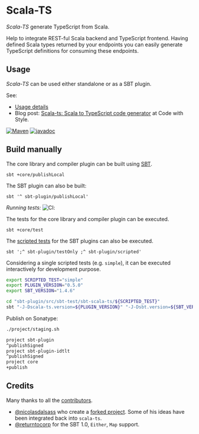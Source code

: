 # Scala-TS

*Scala-TS* generate TypeScript from Scala.

Help to integrate REST-ful Scala backend and TypeScript frontend.
Having defined Scala types returned by your endpoints you can easily generate TypeScript definitions for consuming these endpoints.

## Usage

*Scala-TS* can be used either standalone or as a SBT plugin.

See:

- [Usage details](docs/index.md#usage)
- Blog post: [Scala-ts: Scala to TypeScript code generator](http://codewithstyle.info/scala-ts-scala-typescript-code-generator/) at Code with Style.

[![Maven](https://img.shields.io/maven-central/v/io.github.scala-ts/scala-ts-core_2.13.svg)](http://search.maven.org/#search%7Cga%7C1%7Ca%3A%22scala-ts-core_2.13%22) [![javadoc](https://javadoc.io/badge2/io.github.scala-ts/scala-ts-core_2.13/0.5.0/javadoc.svg)](https://javadoc.io/doc/io.github.scala-ts/scala-ts-core_2.13/0.5.0)

## Build manually

The core library and compiler plugin can be built using [SBT](https://www.scala-sbt.org).

    sbt +core/publishLocal

The SBT plugin can also be built:

    sbt '^ sbt-plugin/publishLocal'

*Running tests:* ![CI](https://github.com/scala-ts/scala-ts/workflows/CI/badge.svg):

The tests for the core library and compiler plugin can be executed.

    sbt +core/test

The [scripted tests](https://www.scala-sbt.org/1.x/docs/Testing-sbt-plugins.html) for the SBT plugins can also be executed.

    sbt ';^ sbt-plugin/testOnly ;^ sbt-plugin/scripted'

Considering a single scripted tests (e.g. `simple`), it can be executed interactively for development purpose.

```bash
export SCRIPTED_TEST="simple"
export PLUGIN_VERSION="0.5.0"
export SBT_VERSION="1.4.6"

cd "sbt-plugin/src/sbt-test/sbt-scala-ts/${SCRIPTED_TEST}"
sbt "-J-Dscala-ts.version=${PLUGIN_VERSION}" "-J-Dsbt.version=${SBT_VERSION}"
```

Publish on Sonatype:

```bash
./project/staging.sh

project sbt-plugin
^publishSigned
project sbt-plugin-idtlt
^publishSigned
project core
+publish
```

## Credits

Many thanks to all the [contributors](https://github.com/scala-ts/scala-ts/graphs/contributors).

* [@nicolasdalsass](https://github.com/nicolasdalsass) who create a [forked project](https://github.com/Elium/scala-ts/tree/master). Some of his ideas have been integrated back into `scala-ts`.
* [@returntocorp](https://github.com/returntocorp) for the SBT 1.0, `Either`, `Map` support.

